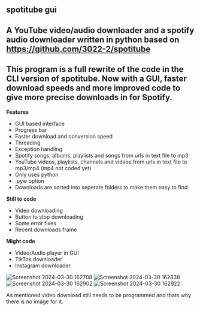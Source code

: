 **spotitube gui**
---
**A YouTube video/audio downloader and a spotify audio downloader written in python based on https://github.com/3022-2/spotitube**
---
**This program is a full rewrite of the code in the CLI version of spotitube. Now with a GUI, faster download speeds and more improved code to give more precise downloads in for Spotify.**
---
**Features**
- GUI based interface
- Progress bar
- Faster download and conversion speed
- Threading
- Exception handling
- Spotify songs, albums, playlists and songs from urls in text file to mp3
- YouTube videos, playlists, channels and videos from urls in text file to mp3/mp4 (mp4 not coded yet)
- Only uses python
- .pyw option
- Downloads are sorted into seperate folders to make them easy to find

**Still to code**
- Video downloading
- Button to stop downloading
- Some error fixes
- Recent downloads frame

**Might code**
- Video/Audio player in GUI
- TikTok downloader
- Instagram downloader

![Screenshot 2024-03-30 162708](https://github.com/3022-2/spotitube-gui/assets/82278708/77846002-2382-49c4-8211-6911a72dc653)
![Screenshot 2024-03-30 162838](https://github.com/3022-2/spotitube-gui/assets/82278708/bfe616e0-4537-4dc9-bec1-2180569e5c92)
![Screenshot 2024-03-30 162902](https://github.com/3022-2/spotitube-gui/assets/82278708/fcf0d3fb-5ee2-433a-acb3-09daed87e543)
![Screenshot 2024-03-30 162922](https://github.com/3022-2/spotitube-gui/assets/82278708/8a93f63e-acd5-426a-8ea1-fa4fe8939fed)

As mentioned video download still needs to be programmed and thats why there is no image for it.
